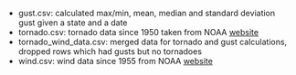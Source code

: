 * gust.csv: calculated max/min, mean, median and standard deviation gust given a state and a date
* tornado.csv: tornado data since 1950 taken from NOAA [website](https://www.spc.noaa.gov/wcm/#data)
* tornado_wind_data.csv: merged data for tornado and gust calculations, dropped rows which had gusts but no tornadoes
* wind.csv: wind data since 1955 from NOAA [website](https://www.spc.noaa.gov/wcm/#data)
